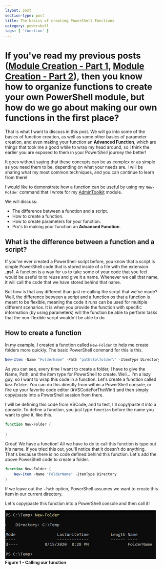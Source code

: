 ```yaml
---
layout: post
section-type: post
title: The basics of creating PowerShell Functions
category: powershell
tags: [ 'function' ]
---
```

# If you've read my previous posts ([Module Creation - Part 1](https://matthewjdegarmo.com/powershell/2020/07/28/how-to-organize-your-powershell-functions-into-a-module-part-1.html), [Module Creation - Part 2](https://matthewjdegarmo.com/powershell/2020/08/03/how-to-organize-your-powershell-functions-into-a-module-part-2.html)), then you know how to organize functions to create your own PowerShell module, but how do we go about making our own functions in the first place?

That is what I want to discuss in this post. We will go into some of the basics of function creation, as well as some other basics of parameter creation, and even making your function an **Advanced Function**, which are things that took me a good while to wrap my head around, so I think the earlier you are exposed to them in your PowerShell journey the better!

It goes without saying that these concepts can be as complex or as simple as you need them to be, depending on what your needs are. I will be sharing what my most common techniques, and you can continue to learn from there!

I would like to demonstrate how a function can be useful by using my `New-Folder` command that I wrote for my [AdminToolkit](https://github.com/matthewjdegarmo/AdminToolkit/blob/master/Functions/Public/New-Folder.ps1) module.

We will discuss:
+ The difference between a function and a script.
+ How to create a function.
+ How to create parameters for your function.
+ Pro's to making your function an **Advanced Function**.

## What is the difference between a function and a script?

If you've ever created a PowerShell script before, you know that a script is simple PowerShell code that is stored inside of a file with the extension **.ps1**. A function is a way for us to take some of your code that you feel would be useful to to reuse and give it a name. Whenever we call that name, it will call the code that we have stored behind that name. 

But how is that any different than just re-calling the script that we've made? Well, the difference between a script and a function os that a function is meant to be flexible, meaning the code it runs can be used for multiple different scenarios. It is when you provide the function with specific information (by using parameters) will the function be able to perform tasks that the non-flexible script wouldn't be able to do.

## How to create a function

In my example, I created a function called `New-Folder` to help me create folders more quickly. The basic PowerShell command for this is this.
```powershell
New-Item -Name "FolderName" -Path "path\to\folder\" -ItemType Directory
```

As you can see, every time I want to create a folder, I have to give the Name, Path, and the item type for PowerShell to create. Well... I'm a lazy guy, so I want to wrap this code in a function. Let's create a function called `New-Folder`. You can do this directly from within a PowerShell console, or fire up your favorite code editor (#VSCodeForTheWin!) and then simply copy/paste into a PowerShell session from there.

I will be defining this code from VSCode, and to test, I'll copy/paste it into a console. To define a function, you just type `function` before the name you want to give it, like this.

```powershell
function New-Folder {

}
```

Great! We have a function! All we have to do to call this function is type out it's name. If you tried this out, you'll notice that it doesn't do anything. That's because there is no code defined behind this function. Let's add the above PowerShell code to create a folder.

```powershell
function New-Folder {
    New-Item -Name "FolderName" -ItemType Directory
}
```

If we leave out the `-Path` option, PowerShell assumes we want to create this item in our current directory.

Let's copy/paste this function into a PowerShell console and then call it!

![](/img/posts/functions_new-folder_basic1.png)
**Figure 1 - Calling our function**

